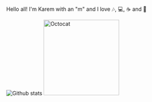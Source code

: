 Hello all! 
I'm Karem with an "m" and I love 🎶, 💻, ☕️ and 🌱

![Github stats](https://github-readme-stats.vercel.app/api?username=kceron) <img src="https://res.cloudinary.com/supercloudname/image/upload/v1602786434/octocat_orxgbe.png" alt="Octocat" width="200" height="200">






<!--
**kceron/kceron** is a ✨ _special_ ✨ repository because its `README.md` (this file) appears on your GitHub profile.

Here are some ideas to get you started:

- 🔭 I’m currently working on ...
- 🌱 I’m currently learning ...
- 👯 I’m looking to collaborate on ...
- 🤔 I’m looking for help with ...
- 💬 Ask me about ...
- 📫 How to reach me: ...
- 😄 Pronouns: ...
- ⚡ Fun fact: ...
-->

